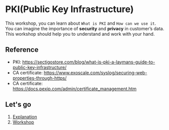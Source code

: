 # PKI(Public Key Infrastructure)

This workshop, you can learn about `What is PKI` and `How can we use it`. You can imagine the importance of **security** and **privacy** in customer’s data. This workshop should help you to understand and work with your hand.  

## Reference

- PKI: <https://sectigostore.com/blog/what-is-pki-a-laymans-guide-to-public-key-infrastructure/>
- CA certificate: <https://www.exoscale.com/syslog/securing-web-properties-through-https/>
- CA certificate: <https://docs.pexip.com/admin/certificate_management.htm>

## Let's go

1. [Explanation](Explanation.md)
2. [Workshop](Workshop.md)